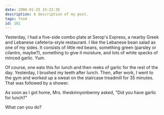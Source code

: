 ```yaml
---
date: 2006-01-25 15:22:35
description: A description of my post.
tags: food
id: 181
---
```

Yesterday, I had a five-side combo plate at Serop's Express, a nearby Greek and Lebanese cafeteria-style restaurant.  I like the Lebanese bean salad as one of my sides.  It consists of little red beans, something green (parsley or cilantro, maybe?), something to give it moisture, and lots of white specks of minced garlic.  Yum.
<!--more-->
Of course, one eats this for lunch and then reeks of garlic for the rest of the day.  Yesterday, I brushed my teeth after lunch.  Then, after work, I went to the gym and worked up a sweat on the staircase treadmill for 35 minutes.  That was followed by a shower.

As soon as I got home, Mrs. theskinnyonbenny asked, "Did you have garlic for lunch?"

What can you do?